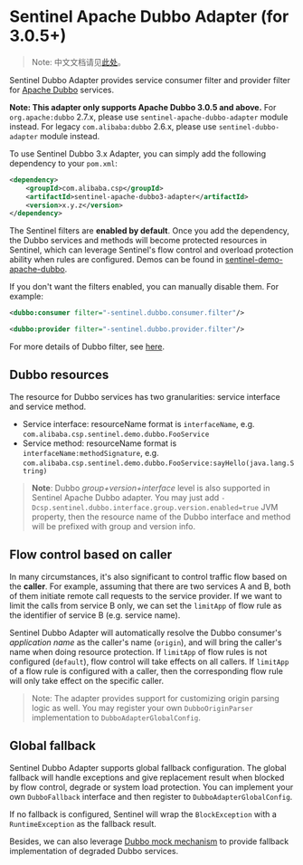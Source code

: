 # Sentinel Apache Dubbo Adapter (for 3.0.5+)

> Note: 中文文档请见[此处](https://sentinelguard.io/zh-cn/docs/open-source-framework-integrations.html)。

Sentinel Dubbo Adapter provides service consumer filter and provider filter
for [Apache Dubbo](https://dubbo.apache.org/en/) services.

**Note: This adapter only supports Apache Dubbo 3.0.5 and above.**
For `org.apache:dubbo` 2.7.x, please use `sentinel-apache-dubbo-adapter` module instead.
For legacy `com.alibaba:dubbo` 2.6.x, please use `sentinel-dubbo-adapter` module instead.

To use Sentinel Dubbo 3.x Adapter, you can simply add the following dependency to your `pom.xml`:

```xml
<dependency>
    <groupId>com.alibaba.csp</groupId>
    <artifactId>sentinel-apache-dubbo3-adapter</artifactId>
    <version>x.y.z</version>
</dependency>
```

The Sentinel filters are **enabled by default**. Once you add the dependency,
the Dubbo services and methods will become protected resources in Sentinel,
which can leverage Sentinel's flow control and overload protection ability when rules are configured.
Demos can be found in [sentinel-demo-apache-dubbo](https://github.com/alibaba/Sentinel/tree/master/sentinel-demo/sentinel-demo-apache-dubbo).

If you don't want the filters enabled, you can manually disable them. For example:

```xml
<dubbo:consumer filter="-sentinel.dubbo.consumer.filter"/>

<dubbo:provider filter="-sentinel.dubbo.provider.filter"/>
```

For more details of Dubbo filter, see [here](https://dubbo.apache.org/zh/docs3-v2/java-sdk/reference-manual/spi/description/filter/).

## Dubbo resources

The resource for Dubbo services has two granularities: service interface and service method.

- Service interface: resourceName format is `interfaceName`, e.g. `com.alibaba.csp.sentinel.demo.dubbo.FooService`
- Service method: resourceName format is `interfaceName:methodSignature`, e.g. `com.alibaba.csp.sentinel.demo.dubbo.FooService:sayHello(java.lang.String)`

> **Note**: Dubbo *group+version+interface* level is also supported in Sentinel Apache Dubbo adapter.
> You may just add `-Dcsp.sentinel.dubbo.interface.group.version.enabled=true` JVM property,
> then the resource name of the Dubbo interface and method will be prefixed with group and version info.

## Flow control based on caller

In many circumstances, it's also significant to control traffic flow based on the **caller**.
For example, assuming that there are two services A and B, both of them initiate remote call requests to the service provider.
If we want to limit the calls from service B only, we can set the `limitApp` of flow rule as the identifier of service B (e.g. service name).

Sentinel Dubbo Adapter will automatically resolve the Dubbo consumer's *application name* as the caller's name (`origin`),
and will bring the caller's name when doing resource protection.
If `limitApp` of flow rules is not configured (`default`), flow control will take effects on all callers.
If `limitApp` of a flow rule is configured with a caller, then the corresponding flow rule will only take effect on the specific caller.

> Note: The adapter provides support for customizing origin parsing logic as well.
> You may register your own `DubboOriginParser` implementation to `DubboAdapterGlobalConfig`.

## Global fallback

Sentinel Dubbo Adapter supports global fallback configuration.
The global fallback will handle exceptions and give replacement result when blocked by
flow control, degrade or system load protection. You can implement your own `DubboFallback` interface
and then register to `DubboAdapterGlobalConfig`.

If no fallback is configured, Sentinel will wrap the `BlockException` with a `RuntimeException` as the fallback result.

Besides, we can also leverage [Dubbo mock mechanism](https://dubbo.apache.org/zh/docs3-v2/java-sdk/advanced-features-and-usage/service/service-downgrade/) to provide fallback implementation of degraded Dubbo services.
